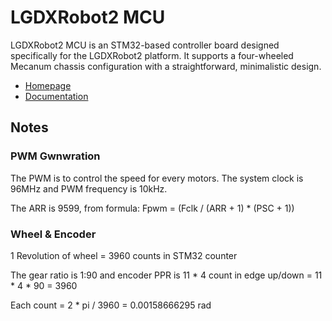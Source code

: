 # LGDXRobot2 MCU

LGDXRobot2 MCU is an STM32-based controller board designed specifically for the LGDXRobot2 platform. It supports a four-wheeled Mecanum chassis configuration with a straightforward, minimalistic design.

- [Homepage](https://lgdxrobot.bristolgram.uk/lgdxrobot2/)
- [Documentation](https://docs.lgdxrobot.bristolgram.uk/lgdxrobot2/mcu/)

## Notes

### PWM Gwnwration

The PWM is to control the speed for every motors. The system clock is 96MHz and PWM frequency is 10kHz. 

The ARR is 9599, from formula: Fpwm = (Fclk / (ARR + 1) * (PSC + 1))

### Wheel & Encoder

1 Revolution of wheel = 3960 counts in STM32 counter

The gear ratio is 1:90 and encoder PPR is 11 * 4 count in edge up/down = 11 * 4 * 90 = 3960

Each count = 2 * pi / 3960 = 0.00158666295 rad
